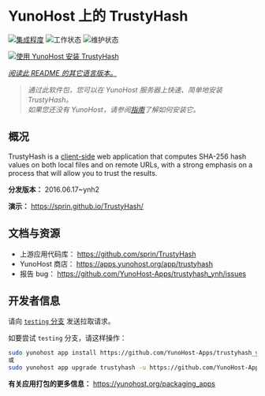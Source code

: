<!--
注意：此 README 由 <https://github.com/YunoHost/apps/tree/master/tools/readme_generator> 自动生成
请勿手动编辑。
-->

# YunoHost 上的 TrustyHash

[![集成程度](https://apps.yunohost.org/badge/integration/trustyhash)](https://ci-apps.yunohost.org/ci/apps/trustyhash/)
![工作状态](https://apps.yunohost.org/badge/state/trustyhash)
![维护状态](https://apps.yunohost.org/badge/maintained/trustyhash)

[![使用 YunoHost 安装 TrustyHash](https://install-app.yunohost.org/install-with-yunohost.svg)](https://install-app.yunohost.org/?app=trustyhash)

*[阅读此 README 的其它语言版本。](./ALL_README.md)*

> *通过此软件包，您可以在 YunoHost 服务器上快速、简单地安装 TrustyHash。*  
> *如果您还没有 YunoHost，请参阅[指南](https://yunohost.org/install)了解如何安装它。*

## 概况

TrustyHash is a [client-side](https://unhosted.org/) web application that computes SHA-256 hash values on both local files and on remote URLs, with a strong emphasis on a process that will allow you to trust the results.


**分发版本：** 2016.06.17~ynh2

**演示：** <https://sprin.github.io/TrustyHash/>
## 文档与资源

- 上游应用代码库： <https://github.com/sprin/TrustyHash>
- YunoHost 商店： <https://apps.yunohost.org/app/trustyhash>
- 报告 bug： <https://github.com/YunoHost-Apps/trustyhash_ynh/issues>

## 开发者信息

请向 [`testing` 分支](https://github.com/YunoHost-Apps/trustyhash_ynh/tree/testing) 发送拉取请求。

如要尝试 `testing` 分支，请这样操作：

```bash
sudo yunohost app install https://github.com/YunoHost-Apps/trustyhash_ynh/tree/testing --debug
或
sudo yunohost app upgrade trustyhash -u https://github.com/YunoHost-Apps/trustyhash_ynh/tree/testing --debug
```

**有关应用打包的更多信息：** <https://yunohost.org/packaging_apps>
